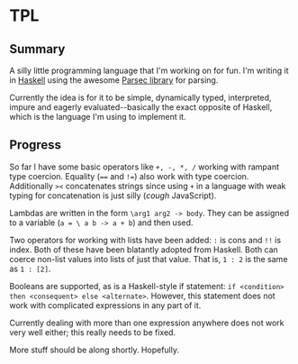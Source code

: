 TPL
===

## Summary
A silly little programming language that I'm working on for fun. I'm writing it in [Haskell](http://www.haskell.org) using the awesome [Parsec library](http://www.haskell.org/haskellwiki/Parsec) for parsing.

Currently the idea is for it to be simple, dynamically typed, interpreted, impure and eagerly evaluated--basically the exact opposite of Haskell, which is the language I'm using to implement it.

## Progress
So far I have some basic operators like `+, -, *, /` working with rampant type coercion. Equality (`==` and `!=`) also work with type coercion. Additionally `><` concatenates strings since using `+` in a language with weak typing for concatenation is just silly (*cough* JavaScript). 

Lambdas are written in the form `\arg1 arg2 -> body`. They can be
assigned to a variable (`a = \ a b -> a + b`) and then used.

Two operators for working with lists have been added: `:` is cons and
`!!` is index. Both of these have been blatantly adopted from
Haskell. Both can coerce non-list values into lists of just that
value. That is, `1 : 2` is the same as `1 : [2]`.

Booleans are supported, as is a Haskell-style if statement: `if
<condition> then <consequent> else <alternate>`. However, this
statement does not work with complicated expressions in any part of it.

Currently dealing with more than one expression anywhere does not work
very well either; this really needs to be fixed.

More stuff should be along shortly. Hopefully.
